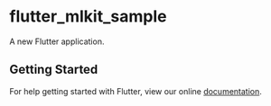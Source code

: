 # flutter_mlkit_sample

A new Flutter application.

## Getting Started

For help getting started with Flutter, view our online
[documentation](https://flutter.io/).
